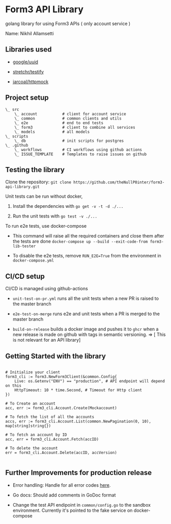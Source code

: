 # Form3 API Library

golang library for using Form3 APIs ( only account service )


Name: Nikhil Allamsetti

## Libraries used

* [google/uuid](https://github.com/google/uuid)

* [stretchr/testify](https://github.com/stretchr/testify)

* [jarcoal/httpmock](https://github.com/jarcoal/httpmock)


## Project setup

```
\_ src
    \_ account           # client for account service
    \_ common            # common clients and utils
    \_ e2e               # end to end tests
    \_ form3             # client to combine all services
    \_ models            # all models
\_ scripts
    \_ db                # init scripts for postgres
\_ .github
    \_ workflows         # CI workflows using github actions
    \_ ISSUE_TEMPLATE    # Templates to raise issues on github

```

## Testing the library 

Clone the repository: `git clone https://github.com/theNullP0inter/form3-api-library.git`


Unit tests can be run without docker,

1. Install the dependencies with `go get -v -t -d ./...`

2. Run the unit tests with `go test -v ./...`

To run e2e tests, use docker-compose

* This command will raise all the required containers and close them after the tests are done
`docker-compose up --build --exit-code-from form3-lib-tester`

* To disable the e2e tests, remove `RUN_E2E=True` from the environment in `docker-compose.yml`


## CI/CD setup

CI/CD is managed using github-actions

* `unit-test-on-pr.yml` runs all the unit tests when a new PR is raised to the master branch 

* `e2e-test-on-merge` runs e2e and unit tests when a PR is merged to the master branch 

* `build-on-release` builds a docker image and pushes it to `ghcr` when a new release is made on github with tags in semantic versioning. => [ This is not relevant for an API library]


## Getting Started with the library

```

# Initialize your client
form3_cli := form3.NewForm3Client(&common.Config{
    Live: os.Getenv("ENV") == "production", # API endpoint will depend on this
    HttpTimeout: 10 * time.Second, # Timeout for Http client
})

# To Create an account
acc, err := form3_cli.Account.Create(Mockaccount)

# To fetch the list of all the accounts
accs, err := form3_cli.Account.List(common.NewPagination(0, 10), map[string]string{})

# To fetch an account by ID
acc, err = form3_cli.Account.Fetch(accID)

# To delete the account
err = form3_cli.Account.Delete(accID, accVersion)


```

## Further Improvements for production release

* Error handling: Handle for all error codes [here](https://api-docs.form3.tech/api.html#introduction-and-api-conventions-errors-and-status-codes).

* Go docs: Should add comments in GoDoc format

* Change the test API endipoint in `common/config.go` to the sandbox environment. Currently it's pointed to the fake service on docker-compose

